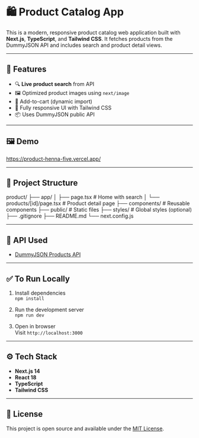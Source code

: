 # 🛍️ Product Catalog App

This is a modern, responsive product catalog web application built with **Next.js**, **TypeScript**, and **Tailwind CSS**. It fetches products from the DummyJSON API and includes search and product detail views.

---

## 🔧 Features

- 🔍 **Live product search** from API
- 🖼️ Optimized product images using `next/image`
- 🛒 Add-to-cart (dynamic import)
- 📱 Fully responsive UI with Tailwind CSS
- 📦 Uses DummyJSON public API

---

## 🖼️ Demo

https://product-henna-five.vercel.app/

---

## 📁 Project Structure
product/
├── app/
│ ├── page.tsx # Home with search
│ └── products/[id]/page.tsx # Product detail page
├── components/ # Reusable components
├── public/ # Static files
├── styles/ # Global styles (optional)
├── .gitignore
├── README.md
└── next.config.js


---

## 🔗 API Used

- [DummyJSON Products API](https://dummyjson.com/docs/products)

---

## ✅ To Run Locally

1. Install dependencies  
   `npm install`

2. Run the development server  
   `npm run dev`

3. Open in browser  
   Visit `http://localhost:3000`

---

## ⚙️ Tech Stack

- **Next.js 14**
- **React 18**
- **TypeScript**
- **Tailwind CSS**

---

## 📝 License

This project is open source and available under the [MIT License](LICENSE).



